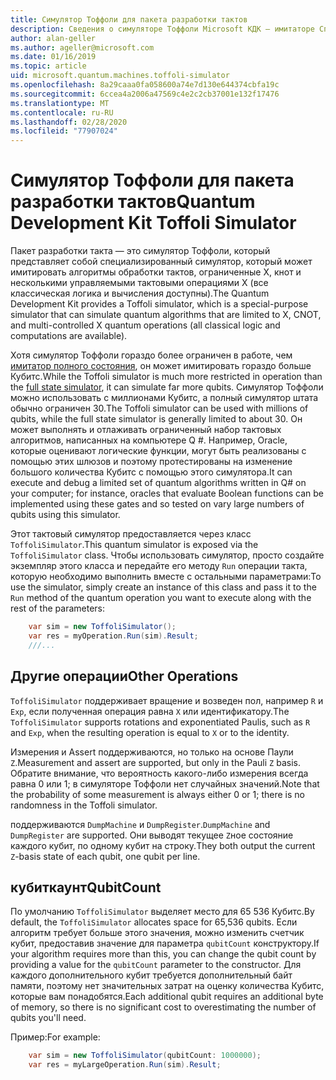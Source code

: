 ```yaml
---
title: Симулятор Тоффоли для пакета разработки тактов
description: Сведения о симуляторе Тоффоли Microsoft КДК — имитаторе Специального целевого симулятора, который можно использовать с миллионами Кубитс.
author: alan-geller
ms.author: ageller@microsoft.com
ms.date: 01/16/2019
ms.topic: article
uid: microsoft.quantum.machines.toffoli-simulator
ms.openlocfilehash: 8a29caaa0fa058600a74e7d130e644374cbfa19c
ms.sourcegitcommit: 6ccea4a2006a47569c4e2c2cb37001e132f17476
ms.translationtype: MT
ms.contentlocale: ru-RU
ms.lasthandoff: 02/28/2020
ms.locfileid: "77907024"
---
```

# <a name="quantum-development-kit-toffoli-simulator"></a><span data-ttu-id="443c7-103">Симулятор Тоффоли для пакета разработки тактов</span><span class="sxs-lookup"><span data-stu-id="443c7-103">Quantum Development Kit Toffoli Simulator</span></span>

<span data-ttu-id="443c7-104">Пакет разработки такта — это симулятор Тоффоли, который представляет собой специализированный симулятор, который может имитировать алгоритмы обработки тактов, ограниченные X, кнот и несколькими управляемыми тактовыми операциями X (все классическая логика и вычисления доступны).</span><span class="sxs-lookup"><span data-stu-id="443c7-104">The Quantum Development Kit provides a Toffoli simulator, which is a special-purpose simulator that can simulate quantum algorithms that are limited to X, CNOT, and multi-controlled X quantum operations (all classical logic and computations are available).</span></span>

<span data-ttu-id="443c7-105">Хотя симулятор Тоффоли гораздо более ограничен в работе, чем [имитатор полного состояния](xref:microsoft.quantum.machines.full-state-simulator), он может имитировать гораздо больше Кубитс.</span><span class="sxs-lookup"><span data-stu-id="443c7-105">While the Toffoli simulator is much more restricted in operation than the [full state simulator](xref:microsoft.quantum.machines.full-state-simulator), it can simulate far more qubits.</span></span>
<span data-ttu-id="443c7-106">Симулятор Тоффоли можно использовать с миллионами Кубитс, а полный симулятор штата обычно ограничен 30.</span><span class="sxs-lookup"><span data-stu-id="443c7-106">The Toffoli simulator can be used with millions of qubits, while the full state simulator is generally limited to about 30.</span></span>
<span data-ttu-id="443c7-107">Он может выполнять и отлаживать ограниченный набор тактовых алгоритмов, написанных на компьютере Q #. Например, Oracle, которые оценивают логические функции, могут быть реализованы с помощью этих шлюзов и поэтому протестированы на изменение большого количества Кубитс с помощью этого симулятора.</span><span class="sxs-lookup"><span data-stu-id="443c7-107">It can execute and debug a limited set of quantum algorithms written in Q# on your computer; for instance, oracles that evaluate Boolean functions can be implemented using these gates and so tested on vary large numbers of qubits using this simulator.</span></span>

<span data-ttu-id="443c7-108">Этот тактовый симулятор предоставляется через класс `ToffoliSimulator`.</span><span class="sxs-lookup"><span data-stu-id="443c7-108">This quantum simulator is exposed via the `ToffoliSimulator` class.</span></span>
<span data-ttu-id="443c7-109">Чтобы использовать симулятор, просто создайте экземпляр этого класса и передайте его методу `Run` операции такта, которую необходимо выполнить вместе с остальными параметрами:</span><span class="sxs-lookup"><span data-stu-id="443c7-109">To use the simulator, simply create an instance of this class and pass it to the `Run` method of the quantum operation you want to execute along with the rest of the parameters:</span></span>

```csharp
    var sim = new ToffoliSimulator();
    var res = myOperation.Run(sim).Result;
    ///...
```

## <a name="other-operations"></a><span data-ttu-id="443c7-110">Другие операции</span><span class="sxs-lookup"><span data-stu-id="443c7-110">Other Operations</span></span>

<span data-ttu-id="443c7-111">`ToffoliSimulator` поддерживает вращение и возведен пол, например `R` и `Exp`, если полученная операция равна `X` или идентификатору.</span><span class="sxs-lookup"><span data-stu-id="443c7-111">The `ToffoliSimulator` supports rotations and exponentiated Paulis, such as `R` and `Exp`, when the resulting operation is equal to `X` or to the identity.</span></span>

<span data-ttu-id="443c7-112">Измерения и Assert поддерживаются, но только на основе Паули `Z`.</span><span class="sxs-lookup"><span data-stu-id="443c7-112">Measurement and assert are supported, but only in the Pauli `Z` basis.</span></span>
<span data-ttu-id="443c7-113">Обратите внимание, что вероятность какого-либо измерения всегда равна 0 или 1; в симуляторе Тоффоли нет случайных значений.</span><span class="sxs-lookup"><span data-stu-id="443c7-113">Note that the probability of some measurement is always either 0 or 1; there is no randomness in the Toffoli simulator.</span></span>

<span data-ttu-id="443c7-114">поддерживаются `DumpMachine` и `DumpRegister`.</span><span class="sxs-lookup"><span data-stu-id="443c7-114">`DumpMachine` and `DumpRegister` are supported.</span></span>
<span data-ttu-id="443c7-115">Они выводят текущее `Z`ное состояние каждого кубит, по одному кубит на строку.</span><span class="sxs-lookup"><span data-stu-id="443c7-115">They both output the current `Z`-basis state of each qubit, one qubit per line.</span></span>

## <a name="qubitcount"></a><span data-ttu-id="443c7-116">кубиткаунт</span><span class="sxs-lookup"><span data-stu-id="443c7-116">QubitCount</span></span>

<span data-ttu-id="443c7-117">По умолчанию `ToffoliSimulator` выделяет место для 65 536 Кубитс.</span><span class="sxs-lookup"><span data-stu-id="443c7-117">By default, the `ToffoliSimulator` allocates space for 65,536 qubits.</span></span>
<span data-ttu-id="443c7-118">Если алгоритм требует больше этого значения, можно изменить счетчик кубит, предоставив значение для параметра `qubitCount` конструктору.</span><span class="sxs-lookup"><span data-stu-id="443c7-118">If your algorithm requires more than this, you can change the qubit count by providing a value for the `qubitCount` parameter to the constructor.</span></span>
<span data-ttu-id="443c7-119">Для каждого дополнительного кубит требуется дополнительный байт памяти, поэтому нет значительных затрат на оценку количества Кубитс, которые вам понадобятся.</span><span class="sxs-lookup"><span data-stu-id="443c7-119">Each additional qubit requires an additional byte of memory, so there is no significant cost to overestimating the number of qubits you'll need.</span></span>

<span data-ttu-id="443c7-120">Пример:</span><span class="sxs-lookup"><span data-stu-id="443c7-120">For example:</span></span>

```csharp
    var sim = new ToffoliSimulator(qubitCount: 1000000);
    var res = myLargeOperation.Run(sim).Result;
```
